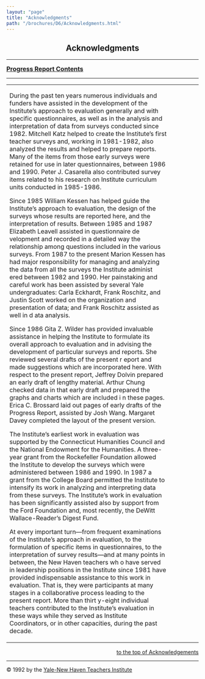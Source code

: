 ```yaml
---
layout: "page"
title: "Acknowledgments"
path: "/brochures/D6/Acknowledgments.html"
---
```

<main>
<center><h2><a name="top">Acknowledgments</a></h2></center>
<hr/>
<b><font size="+0"><a href="/brochures/D6/">Progress Report Contents</a>
</font></b>
<hr/>
<table cellpadding="2">
<tbody><tr>
<td width="85%"><p>During the past ten years numerous individuals and funders have assisted in the development of the Institute’s approach to evaluation generally and with specific questionnaires, as well as in the analysis and interpretation of data 
from surveys conducted since 1982.  Mitchell Katz helped to create the Institute’s first teacher surveys and, working in 1981-1982, also analyzed the results and helped to prepare reports.  Many of the items from those early surveys were retained for use 
in later questionnaires, between 1986 and 1990.  Peter J. Casarella also contributed survey items related to his research on Institute curriculum units conducted in 1985-1986.  
</p>
<p>Since 1985 William Kessen has helped guide the Institute’s approach to evaluation, the design of the surveys whose results are reported here, and the interpretation of results.  Between 1985 and 1987 Elizabeth Leavell assisted in questionnaire de
velopment and recorded in a detailed way the relationship among questions included in the various surveys.  From 1987 to the present Marion Kessen has had major responsibility for managing and analyzing the data from all the surveys the Institute administ
ered between 1982 and 1990.  Her painstaking and careful work has been assisted by several Yale undergraduates:  Carla Eckhardt, Frank Roschitz, and Justin Scott worked on the organization and presentation of data; and Frank Roschitz assisted as well in d
ata analysis.  
</p>
<p>Since 1986 Gita Z. Wilder has provided invaluable assistance in helping the Institute to formulate its overall approach to evaluation and in advising the development of particular surveys and reports.  She reviewed several drafts of the present r
eport and made suggestions which are incorporated here.  With respect to the present report, Jeffrey Dolvin prepared an early draft of lengthy material.  Arthur Chung checked data in that early draft and prepared the graphs and charts which are included i
n these pages.  Erica C. Brossard laid out pages of early drafts of the Progress Report, assisted by Josh Wang.  Margaret Davey completed the layout of the present version.
</p>
<p>The Institute’s earliest work in evaluation was supported by the Connecticut Humanities Council and the National Endowment for the Humanities.  A three-year grant from the Rockefeller Foundation allowed the Institute to develop the surveys which 
were administered between 1986 and 1990.  In 1987 a grant from the College Board permitted the Institute to intensify its work in analyzing and interpreting data from these surveys.  The Institute’s work in evaluation has been significantly assisted also 
by support from the Ford Foundation and, most recently, the DeWitt Wallace-Reader’s Digest Fund. 
</p>
<p>At every important turn—from frequent examinations of the Institute’s approach in evaluation, to the formulation of specific items in questionnaires, to the interpretation of survey results—and at many points in between, the New Haven teachers wh
o have served in leadership positions in the Institute since 1981 have provided indispensable assistance to this work in evaluation.  That is, they were participants at many stages in a collaborative process leading to the present report.  More than thirt
y-eight individual teachers contributed to the Institute’s evaluation in these ways while they served as Institute Coordinators, or in other capacities, during the past decade.  
</p>
</td>
<td>
</td><td>
</td></tr>
</tbody></table>
<div align="right"><a href="#top">to the top of Acknowledgements</a></div>
<hr/>
© 1992 by the <a href="/">Yale-New Haven Teachers Institute</a>
</main>